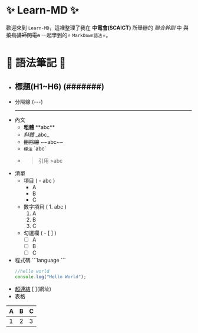 # ✨ Learn-MD ✨
歡迎來到 `Learn-MD`，這裡整理了我在 **中電會(SCAICT)** 所舉辦的 _聯合幹訓_ 中 ~~與菜鳥講師閃電a~~ 一起學到的⭐ `MarkDown語法`⭐。

# 📣 語法筆記 📣
-  ## 標題(H1~H6) (#######) 
-  分隔線 (\-\-\-)
	-  ---
- 內文 
	- **粗體** \*\*abc\*\*
	- _斜體_ \_abc\_
	- ~~刪除線~~ \~\~abc\~\~
	- `標注` \`abc\`
	- > 引用 \>abc
- 清單
	- 項目 ( - abc )
		- A
		- B
		- C
	-  數字項目 ( 1. abc )
		1. A
		2. B
		3. C
	-  勾選欄 ( - [  ]  )
		-  [ ] A
		-  [ ] B
		-  [ ] C
- 程式碼 \```language \```
	```javascript
	//hello world
	console.log("Hello World");
	```
- [超連結](https://reurl.cc/moQ29M) \[ ](網址)
- 表格

| A | B | C |  
| - | - | - |   
| 1 | 2 | 3 |  

 
